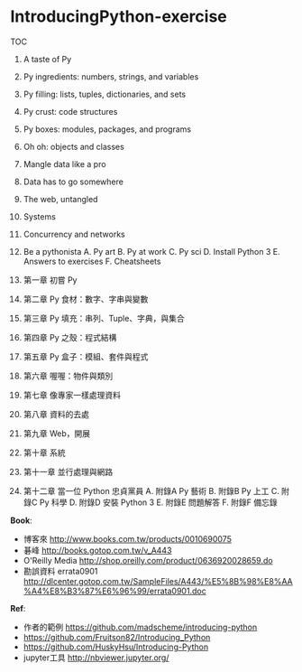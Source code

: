 # IntroducingPython-exercise

TOC

1. A taste of Py
2. Py ingredients: numbers, strings, and variables
3. Py filling: lists, tuples, dictionaries, and sets
4. Py crust: code structures
5. Py boxes: modules, packages, and programs
6. Oh oh: objects and classes
7. Mangle data like a pro
8. Data has to go somewhere
9. The web, untangled
10. Systems
11. Concurrency and networks
12. Be a pythonista
A. Py art
B. Py at work
C. Py sci
D. Install Python 3
E. Answers to exercises
F. Cheatsheets

1. 第一章 初嘗 Py
2. 第二章 Py 食材：數字、字串與變數
3. 第三章 Py 填充：串列、Tuple、字典，與集合
4. 第四章 Py 之殼：程式結構
5. 第五章 Py 盒子：模組、套件與程式
6. 第六章 喔喔：物件與類別
7. 第七章 像專家一樣處理資料
8. 第八章 資料的去處
9. 第九章 Web，開展
10. 第十章 系統
11. 第十一章 並行處理與網路
12. 第十二章 當一位 Python 忠貞黨員
A. 附錄A Py 藝術 
B. 附錄B Py 上工 
C. 附錄C Py 科學 
D. 附錄D 安裝 Python 3 
E. 附錄E 問題解答 
F. 附錄F 備忘錄

**Book**:
  * 博客來 http://www.books.com.tw/products/0010690075
  * 碁峰 http://books.gotop.com.tw/v_A443
  * O'Reilly Media http://shop.oreilly.com/product/0636920028659.do
  * 勘誤資料 errata0901 http://dlcenter.gotop.com.tw/SampleFiles/A443/%E5%8B%98%E8%AA%A4%E8%B3%87%E6%96%99/errata0901.doc


**Ref**:
  * 作者的範例 https://github.com/madscheme/introducing-python
  * https://github.com/Fruitson82/Introducing_Python
  * https://github.com/HuskyHsu/Introducing-Python
  * jupyter工具 http://nbviewer.jupyter.org/

